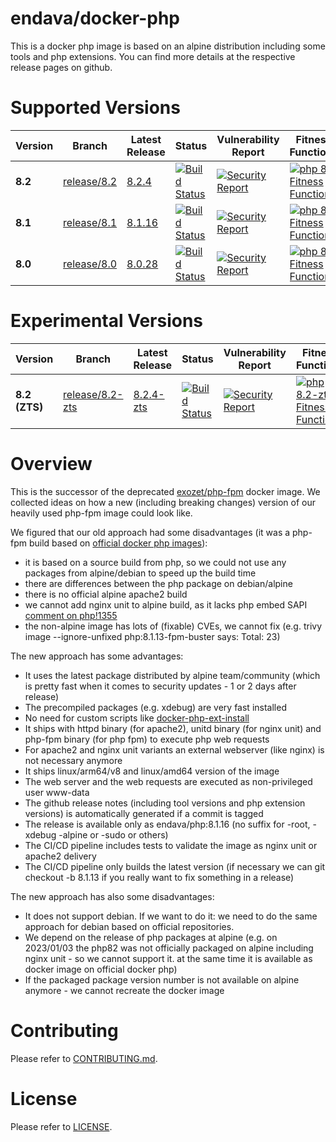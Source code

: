 # endava/docker-php

This is a docker php image is based on an alpine distribution including some tools and php extensions. You can find more details at the respective release pages on github.

# Supported Versions

| Version | Branch | Latest Release | Status | Vulnerability Report | Fitness Functions |
| --- | --- | --- | --- | --- | --- |
| **8.2** | [release/8.2](https://github.com/endava/docker-php/tree/release/8.2) | [8.2.4](https://github.com/endava/docker-php/releases/tag/8.2.4) | [![Build Status][github_actions_82_badge]][github_actions_82_link] | [![Security Report][security_report_82_badge]][security_report_82_link] | [![php 8.2 Fitness Functions](https://github.com/Endava/docker-php/actions/workflows/fitness-functions-release-8.2.yml/badge.svg)](https://github.com/Endava/docker-php/actions/workflows/fitness-functions-release-8.2.yml)
| **8.1** | [release/8.1](https://github.com/endava/docker-php/tree/release/8.1) | [8.1.16](https://github.com/endava/docker-php/releases/tag/8.1.16) | [![Build Status][github_actions_81_badge]][github_actions_81_link] | [![Security Report][security_report_81_badge]][security_report_81_link] | [![php 8.1 Fitness Functions](https://github.com/Endava/docker-php/actions/workflows/fitness-functions-release-8.1.yml/badge.svg)](https://github.com/Endava/docker-php/actions/workflows/fitness-functions-release-8.1.yml)
| **8.0** | [release/8.0](https://github.com/endava/docker-php/tree/release/8.0) | [8.0.28](https://github.com/endava/docker-php/releases/tag/8.0.28) | [![Build Status][github_actions_80_badge]][github_actions_80_link] | [![Security Report][security_report_80_badge]][security_report_80_link] | [![php 8.0 Fitness Functions](https://github.com/Endava/docker-php/actions/workflows/fitness-functions-release-8.0.yml/badge.svg)](https://github.com/Endava/docker-php/actions/workflows/fitness-functions-release-8.0.yml)

# Experimental Versions

| Version | Branch | Latest Release | Status | Vulnerability Report | Fitness Functions |
| --- | --- | --- | --- | --- | --- |
| **8.2 (ZTS)** | [release/8.2-zts](https://github.com/endava/docker-php/tree/release/8.2-zts) | [8.2.4-zts](https://github.com/endava/docker-php/releases/tag/8.2.4-zts) | [![Build Status][github_actions_82_badge]][github_actions_82zts_link] | [![Security Report][security_report_82zts_badge]][security_report_82zts_link] | [![php 8.2-zts Fitness Functions](https://github.com/Endava/docker-php/actions/workflows/fitness-functions-release-8.2-zts.yml/badge.svg)](https://github.com/Endava/docker-php/actions/workflows/fitness-functions-release-8.2-zts.yml)


[github_actions_82_badge]: https://github.com/endava/docker-php/workflows/CI/badge.svg?branch=release/8.2
[github_actions_82_link]: https://github.com/endava/docker-php/actions?query=branch%3Arelease%2F8.2
[security_report_82_badge]: https://github.com/endava/docker-php/releases/download/8.2.4/vulnerability-status.png
[security_report_82_link]: https://github.com/endava/docker-php/releases/download/8.2.4/vulnerability-report.html


[github_actions_81_badge]: https://github.com/endava/docker-php/workflows/CI/badge.svg?branch=release/8.1
[github_actions_81_link]: https://github.com/endava/docker-php/actions?query=branch%3Arelease%2F8.1
[security_report_81_badge]: https://github.com/endava/docker-php/releases/download/8.1.16/vulnerability-status.png
[security_report_81_link]: https://github.com/endava/docker-php/releases/download/8.1.16/vulnerability-report.html

[github_actions_80_badge]: https://github.com/endava/docker-php/workflows/CI/badge.svg?branch=release/8.0
[github_actions_80_link]: https://github.com/endava/docker-php/actions?query=branch%3Arelease%2F8.0
[security_report_80_badge]: https://github.com/endava/docker-php/releases/download/8.0.28/vulnerability-status.png
[security_report_80_link]: https://github.com/endava/docker-php/security/code-scanning?query=is%3Aopen+branch%3Arelease%2F8.0


[github_actions_82zts_badge]: https://github.com/endava/docker-php/workflows/CI/badge.svg?branch=release/8.2-zts
[github_actions_82zts_link]: https://github.com/endava/docker-php/actions?query=branch%3Arelease%2F8.2-zts
[security_report_82zts_badge]: https://github.com/endava/docker-php/releases/download/8.2.4-zts/vulnerability-status.png
[security_report_82zts_link]: https://github.com/endava/docker-php/releases/download/8.2.4-zts/vulnerability-report.html

# Overview

This is the successor of the deprecated [exozet/php-fpm](https://hub.docker.com/r/exozet/php-fpm/) docker image. We collected ideas on how a new (including breaking changes) version of our heavily used php-fpm image could look like.

We figured that our old approach had some disadvantages (it was a php-fpm build based on [official docker php images](https://hub.docker.com/_/php)):

* it is based on a source build from php, so we could not use any packages from alpine/debian to speed up the build time
* there are differences between the php package on debian/alpine 
* there is no official alpine apache2 build
* we cannot add nginx unit to alpine build, as it lacks php embed SAPI [comment on php!1355](https://github.com/docker-library/php/pull/1355#issuecomment-1352087633)
* the non-alpine image has lots of (fixable) CVEs, we cannot fix (e.g. trivy image --ignore-unfixed php:8.1.13-fpm-buster says: Total: 23)

The new approach has some advantages:

* It uses the latest package distributed by alpine team/community (which is pretty fast when it comes to security updates - 1 or 2 days after release)
* The precompiled packages (e.g. xdebug) are very fast installed
* No need for custom scripts like [docker-php-ext-install](https://github.com/docker-library/php/blob/master/docker-php-ext-install)
* It ships with httpd binary (for apache2), unitd binary (for nginx unit) and php-fpm binary (for php fpm) to execute php web requests
* For apache2 and nginx unit variants an external webserver (like nginx) is not necessary anymore 
* It ships linux/arm64/v8 and linux/amd64 version of the image
* The web server and the web requests are executed as non-privileged user www-data
* The github release notes (including tool versions and php extension versions) is automatically generated if a commit is tagged
* The release is available only as endava/php:8.1.16 (no suffix for -root, -xdebug -alpine or -sudo or others)
* The CI/CD pipeline includes tests to validate the image as nginx unit or apache2 delivery
* The CI/CD pipeline only builds the latest version (if necessary we can git checkout -b 8.1.13 if you really want to fix something in a release)

The new approach has also some disadvantages:

* It does not support debian. If we want to do it: we need to do the same approach for debian based on official repositories.
* We depend on the release of php packages at alpine (e.g. on 2023/01/03 the php82 was not officially packaged on alpine including nginx unit - so we cannot support it. at the same time it is available as docker image on official docker php)
* If the packaged package version number is not available on alpine anymore - we cannot recreate the docker image



# Contributing
Please refer to [CONTRIBUTING.md](CONTRIBUTING.md). 

# License
Please refer to [LICENSE](LICENSE). 

